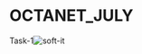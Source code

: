 # OCTANET_JULY
Task-1![soft-it](https://github.com/avneesh9105/OCTANET_JULY/assets/138966893/108ce1f6-4233-4090-a1f0-37b8e742a399)
